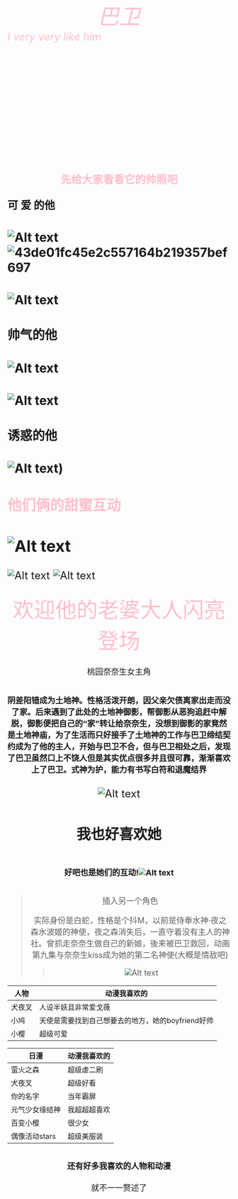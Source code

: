*<div align='center'>
<font size=10 color=pink>巴卫</font></div><font size=5 color=pink>I very very like him</font>*

<font size=5 color=white>巴卫原为战斗能力极强的妖狐，后因为爱上人类女子，与堕落之神黑磨缔结契约而想要变成人类，因未能完成契约受到死亡诅咒，为土地神御影所救，并在他的安排下与桃园奈奈生相遇相恋，成为桃园奈奈生的神使。个性傲娇、腹黑、毒舌，也有温柔和人妻的一面，最终巴卫变成了人类和奈奈生结婚</font>
## <div align='center' ><font size=5 color=pink>先给大家看看它的帅照吧</font>
### <font size=5>可 爱 的他
###  ![Alt text](jhk-1700917910359.jpg.jpg) ![43de01fc45e2c557164b219357bef697](https://github.com/shmily-lab/-/assets/152006212/db905c25-ad0c-4fdd-ac75-ad804010280e)

###  ![Alt text](923c21eb6768bb1d69ab6948b8f637e3.gif)
### 帅气的他
###   ![Alt text](3668c911c4ecbf99a61b51a12fd57c47.jpeg)
### ![Alt text](af7b3aece2ee0feefdb27b66416614df-1.jpeg)
### 诱惑的他
###    ![Alt text](583d0c23c0824be16ba3fc6340941149.jpeg))
### <font size=6 color=pink>他们俩的甜蜜互动</font>
## ![Alt text](a407917c2929905fc64c693b3ca6b7d2-1.gif) <font size=5 color=white>（老夫的心被甜化）</font>
![Alt text](43de01fc45e2c557164b219357bef697.gif)
![Alt text](e2dde49787cd026a90c5c435400ce4c7.gif)

<div align='center' ><font size=10 color=pink>欢迎他的老婆大人闪亮登场</font>


<font size=4>桃园奈奈生女主角
### 阴差阳错成为土地神。性格活泼开朗，因父亲欠债离家出走而没了家。后来遇到了此处的土地神御影，帮御影从恶狗追赶中解脱，御影便把自己的“家”转让给奈奈生，没想到御影的家竟然是土地神庙，为了生活而只好接手了土地神的工作与巴卫缔结契约成为了他的主人，开始与巴卫不合，但与巴卫相处之后，发现了巴卫虽然口上不饶人但是其实优点很多并且很可靠，渐渐喜欢上了巴卫。式神为护，能力有书写白符和退魔结界</font>
![Alt text](<屏幕截图 2023-11-25 235605.png>)
## <font size=6>我也好喜欢她


### <font size=4>好吧也是她们的互动!![Alt text](340463328296f1d3712ba0664f8b0eef.gif)
> 插入另一个角色
> 
> 实际身份是白蛇，性格是个抖M，以前是侍奉水神·夜之森水波姬的神使，夜之森消失后，一直守着没有主人的神社。曾抓走奈奈生做自己的新娘，後来被巴卫救回，动画第九集与奈奈生kiss成为她的第二名神使(大概是情敌吧)
>>![Alt text](<屏幕截图 2023-11-25 235258.png>)
 </style>



|人物 | 动漫我喜欢的 |
| --- | ------------ |
|犬夜叉|人设半妖且非常爱戈薇|
|小鸠|天使是需要找到自己想要去的地方，她的boyfriend好帅|
小樱|超级可爱

| 日漫 | 动漫我喜欢的 |
| --- | ------------ |
|萤火之森|超级虐二刷|
犬夜叉 |超级好看
你的名字|当年霸屏
元气少女缘结神|我超超超喜欢
百变小樱|很少女
偶像活动stars|超级美服装





##  <font size=4>还有好多我喜欢的人物和动漫
 就不一一赘述了</font>











